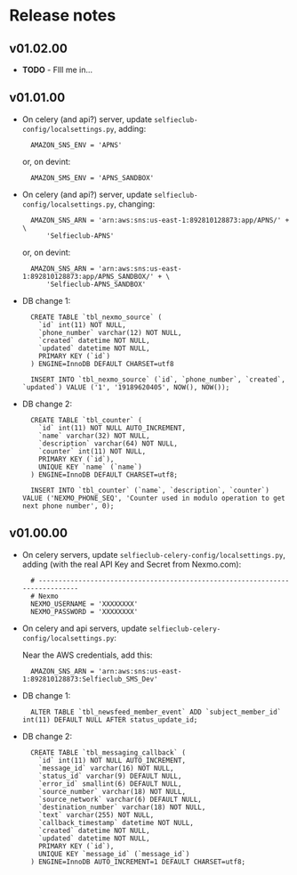 # Release notes

## v01.02.00

- **TODO** - FIll me in...


## v01.01.00

- On celery (and api?) server, update `selfieclub-config/localsettings.py`, adding:

        AMAZON_SNS_ENV = 'APNS'

    or, on devint:

        AMAZON_SMS_ENV = 'APNS_SANDBOX'

- On celery (and api?) server, update `selfieclub-config/localsettings.py`, changing:

        AMAZON_SNS_ARN = 'arn:aws:sns:us-east-1:892810128873:app/APNS/' + \
            'Selfieclub-APNS'

    or, on devint:

        AMAZON_SNS_ARN = 'arn:aws:sns:us-east-1:892810128873:app/APNS_SANDBOX/' + \
            'Selfieclub-APNS_SANDBOX'

- DB change 1:

        CREATE TABLE `tbl_nexmo_source` (
          `id` int(11) NOT NULL,
          `phone_number` varchar(12) NOT NULL,
          `created` datetime NOT NULL,
          `updated` datetime NOT NULL,
          PRIMARY KEY (`id`)
        ) ENGINE=InnoDB DEFAULT CHARSET=utf8
        
        INSERT INTO `tbl_nexmo_source` (`id`, `phone_number`, `created`, `updated`) VALUE ('1', '19189620405', NOW(), NOW());

- DB change 2:

        CREATE TABLE `tbl_counter` (
          `id` int(11) NOT NULL AUTO_INCREMENT,
          `name` varchar(32) NOT NULL,
          `description` varchar(64) NOT NULL,
          `counter` int(11) NOT NULL,
          PRIMARY KEY (`id`),
          UNIQUE KEY `name` (`name`)
        ) ENGINE=InnoDB DEFAULT CHARSET=utf8;
        
        INSERT INTO `tbl_counter` (`name`, `description`, `counter`) VALUE ('NEXMO_PHONE_SEQ', 'Counter used in modulo operation to get next phone number', 0);


## v01.00.00

- On celery servers, update `selfieclub-celery-config/localsettings.py`, adding (with the real API Key and Secret from Nexmo.com):

        # -----------------------------------------------------------------------------
        # Nexmo
        NEXMO_USERNAME = 'XXXXXXXX'
        NEXMO_PASSWORD = 'XXXXXXXX' 

- On celery and api servers, update `selfieclub-celery-config/localsettings.py`:

    Near the AWS credentials, add this:

        AMAZON_SNS_ARN = 'arn:aws:sns:us-east-1:892810128873:Selfieclub_SMS_Dev'

- DB change 1:

        ALTER TABLE `tbl_newsfeed_member_event` ADD `subject_member_id` int(11) DEFAULT NULL AFTER status_update_id;

- DB change 2:

        CREATE TABLE `tbl_messaging_callback` (
          `id` int(11) NOT NULL AUTO_INCREMENT,
          `message_id` varchar(16) NOT NULL,
          `status_id` varchar(9) DEFAULT NULL,
          `error_id` smallint(6) DEFAULT NULL,
          `source_number` varchar(18) NOT NULL,
          `source_network` varchar(6) DEFAULT NULL,
          `destination_number` varchar(18) NOT NULL,
          `text` varchar(255) NOT NULL,
          `callback_timestamp` datetime NOT NULL,
          `created` datetime NOT NULL,
          `updated` datetime NOT NULL,
          PRIMARY KEY (`id`),
          UNIQUE KEY `message_id` (`message_id`)
        ) ENGINE=InnoDB AUTO_INCREMENT=1 DEFAULT CHARSET=utf8;
